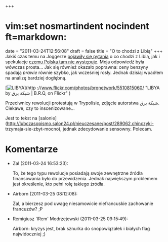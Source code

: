 +++
# vim:set nosmartindent nocindent ft=markdown:
date = "2011-03-24T12:56:08"
draft = false
title = "O to chodzi z Libią"
+++
Jakiś czas temu na Joggerze [pojawiły się
pytania](http://blog.gadawski.pl/2011/03/20/czegos-tu-nie-rozumiem/) o co
chodzi z Libią, jak i spekulacje [czemu Polska tam nie
występuje](http://fox77.jogger.pl/2011/03/20/jestesmy-militarna-miernota/).
Moja odpowiedź była wówczas prosta... Jak się również okazało poprawna: ceny
benzyny spadają _prawie_ równie szybko, jak wcześniej rosły. Jednak dzisiaj
wpadłem na analizę bardziej dogłębną.

[![LIBYA](http://farm6.static.flickr.com/5057/5510815060_b6ba3b98f2.jpg)](http
://www.flickr.com/photos/brqnetwork/5510815060/ "LIBYA by شبكة برق | B.R.Q, on
Flickr" )

Przeciwnicy rewolucji protestują w Trypolisie, zdjęcie autorstwa شبكة برق.
Ciekawe, czy to inscenizowane...

Jest to tekst na
[salonie](http://lubczasopismo.salon24.pl/nieuczesane/post/289062,chinczyki-
trzymaja-sie-zbyt-mocno), jednak zdecydowanie sensowny. Polecam.

# Komentarze

* Zal (2011-03-24 16:53:23): <p>To, że tego typu rewolucje posiadają swoje
  zewnętrzne źródła finansowania było do przewidzenia. Jednak największym
  problemem jest określenie, kto pełni rolę takiego źródła.</p>
* Airborn (2011-03-25 08:12:08): <p>Zal, a bierzesz pod uwagę niesamowicie
  niefrancuskie zachowanie francuzów? ;P</p>
* Remigiusz 'lRem' Modrzejewski (2011-03-25 09:15:49): <p>Airborn: kryzys jest,
  brak sznurka do snopowiązałek i białych flag najwidoczniej ;)</p>

